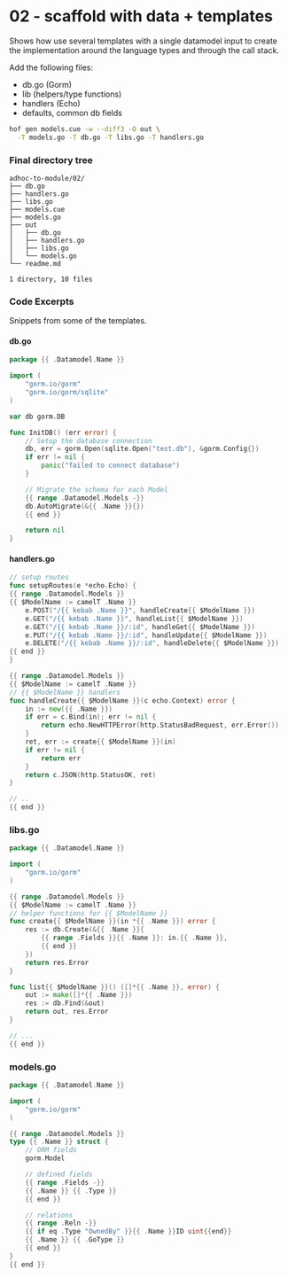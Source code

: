# 02 - scaffold with data + templates

Shows how use several templates
with a single datamodel input
to create the implementation around
the language types and through the call stack.

Add the following files:

- db.go (Gorm)
- lib (helpers/type functions)
- handlers (Echo)
- defaults, common db fields

```sh
hof gen models.cue -w --diff3 -O out \
  -T models.go -T db.go -T libs.go -T handlers.go
```


### Final directory tree

```text
adhoc-to-module/02/
├── db.go
├── handlers.go
├── libs.go
├── models.cue
├── models.go
├── out
│   ├── db.go
│   ├── handlers.go
│   ├── libs.go
│   └── models.go
└── readme.md

1 directory, 10 files
```


### Code Excerpts

Snippets from some of the templates.

#### db.go

```go
package {{ .Datamodel.Name }}

import (
	"gorm.io/gorm"
	"gorm.io/gorm/sqlite"
)

var db gorm.DB

func InitDB() (err error) {
	// Setup the database connection
	db, err = gorm.Open(sqlite.Open("test.db"), &gorm.Config{})
	if err != nil {
		panic("failed to connect database")
	}

	// Migrate the schema for each Model
	{{ range .Datamodel.Models -}}
	db.AutoMigrate(&{{ .Name }}{})
	{{ end }}

	return nil
}
```


#### handlers.go

```go
// setup routes
func setupRoutes(e *echo.Echo) {
{{ range .Datamodel.Models }}
{{ $ModelName := camelT .Name }}
	e.POST("/{{ kebab .Name }}", handleCreate{{ $ModelName }})
	e.GET("/{{ kebab .Name }}", handleList{{ $ModelName }})
	e.GET("/{{ kebab .Name }}/:id", handleGet{{ $ModelName }})
	e.PUT("/{{ kebab .Name }}/:id", handleUpdate{{ $ModelName }})
	e.DELETE("/{{ kebab .Name }}/:id", handleDelete{{ $ModelName }})
{{ end }}
}

{{ range .Datamodel.Models }}
{{ $ModelName := camelT .Name }}
// {{ $ModelName }} handlers
func handleCreate{{ $ModelName }}(c echo.Context) error {
	in := new({{ .Name }})
	if err = c.Bind(in); err != nil {
		return echo.NewHTTPError(http.StatusBadRequest, err.Error())
	}
	ret, err := create{{ $ModelName }}(in)
	if err != nil {
		return err
	}
	return c.JSON(http.StatusOK, ret)
}

// ..
{{ end }}
```


### libs.go

```go
package {{ .Datamodel.Name }}

import (
	"gorm.io/gorm"
)

{{ range .Datamodel.Models }}
{{ $ModelName := camelT .Name }}
// helper functions for {{ $ModelName }}
func create{{ $ModelName }}(in *{{ .Name }}) error {
	res := db.Create(&{{ .Name }}{
		{{ range .Fields }}{{ .Name }}: in.{{ .Name }},
		{{ end }}
	})
	return res.Error
}

func list{{ $ModelName }}() ([]*{{ .Name }}, error) {
	out := make([]*{{ .Name }})
	res := db.Find(&out)
	return out, res.Error
}

// ...
{{ end }}
```

### models.go

```go
package {{ .Datamodel.Name }}

import (
	"gorm.io/gorm"
)

{{ range .Datamodel.Models }}
type {{ .Name }} struct {
	// ORM fields
	gorm.Model

	// defined fields
	{{ range .Fields -}}
	{{ .Name }} {{ .Type }}
	{{ end }}

	// relations
	{{ range .Reln -}}
	{{ if eq .Type "OwnedBy" }}{{ .Name }}ID uint{{end}}
	{{ .Name }} {{ .GoType }}
	{{ end }}
}
{{ end }}
```
